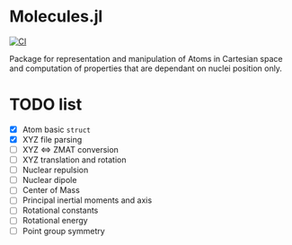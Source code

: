 # Molecules.jl

[![CI](https://github.com/FermiQC/Molecules.jl/actions/workflows/CI.yml/badge.svg?branch=main)](https://github.com/FermiQC/Molecules.jl/actions/workflows/CI.yml)

Package for representation and manipulation of Atoms in Cartesian space and computation of properties that are dependant on nuclei position only. 

# TODO list

- [X] Atom basic `struct`
- [X] XYZ file parsing
- [ ] XYZ ⇔ ZMAT conversion
- [ ] XYZ translation and rotation
- [ ] Nuclear repulsion
- [ ] Nuclear dipole
- [ ] Center of Mass
- [ ] Principal inertial moments and axis
- [ ] Rotational constants
- [ ] Rotational energy
- [ ] Point group symmetry
